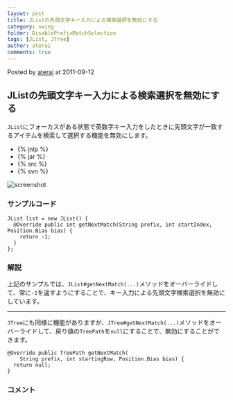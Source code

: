 ```yaml
---
layout: post
title: JListの先頭文字キー入力による検索選択を無効にする
category: swing
folder: DisablePrefixMatchSelection
tags: [JList, JTree]
author: aterai
comments: true
---
```


Posted by [aterai](http://terai.xrea.jp/aterai.html) at 2011-09-12

## JListの先頭文字キー入力による検索選択を無効にする
`JList`にフォーカスがある状態で英数字キー入力をしたときに先頭文字が一致するアイテムを検索して選択する機能を無効にします。

- {% jnlp %}
- {% jar %}
- {% src %}
- {% svn %}

<!-- dummy comment line for breaking list -->

![screenshot](https://lh6.googleusercontent.com/-_wtzuIN_MvU/Tm2wga2X4hI/AAAAAAAABBs/dUuDS1gj9mM/s800/DisablePrefixMatchSelection.png)

### サンプルコード
<pre class="prettyprint"><code>JList list = new JList() {
  @Override public int getNextMatch(String prefix, int startIndex, Position.Bias bias) {
    return -1;
  }
};
</code></pre>

### 解説
上記のサンプルでは、`JList#getNextMatch(...)`メソッドをオーバーライドして、常に`-1`を返すようにすることで、キー入力による先頭文字検索選択を無効にしています。

- - - -
`JTree`にも同様に機能がありますが、`JTree#getNextMatch(...)`メソッドをオーバーライドして、戻り値の`TreePath`を`null`にすることで、無効にすることができます。

<pre class="prettyprint"><code>@Override public TreePath getNextMatch(
    String prefix, int startingRow, Position.Bias bias) {
  return null;
}
</code></pre>

### コメント
